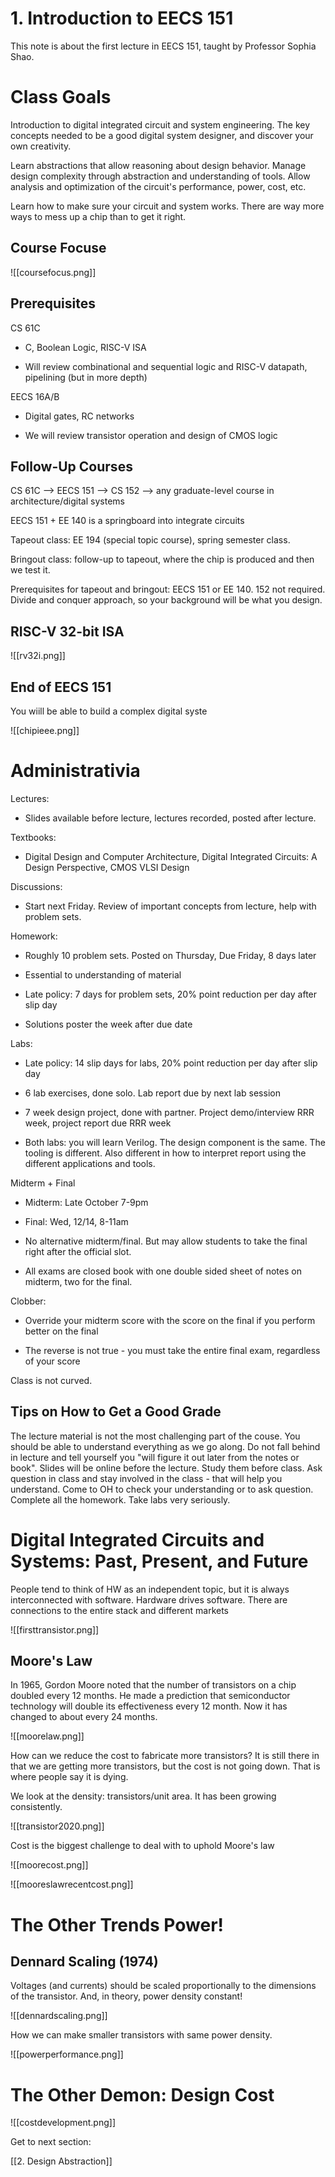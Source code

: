 # 1. Introduction to EECS 151
This note is about the first lecture in EECS 151, taught by Professor Sophia Shao.

# Class Goals
Introduction to digital integrated circuit and system engineering. The key concepts needed to be a good digital system designer, and discover your own creativity.

Learn abstractions that allow reasoning about design behavior. Manage design complexity through abstraction and understanding of tools. Allow analysis and optimization of the circuit's performance, power, cost, etc.

Learn how to make sure your circuit and system works. There are way more ways to mess up a chip than to get it right.


## Course Focuse

![[coursefocus.png]]

## Prerequisites
CS 61C
- C, Boolean Logic, RISC-V ISA

- Will review combinational and sequential logic and RISC-V datapath, pipelining (but in more depth)

EECS 16A/B
- Digital gates, RC networks

- We will review transistor operation and design of CMOS logic

## Follow-Up Courses
CS 61C --> EECS 151 --> CS 152 --> any graduate-level course in architecture/digital systems

EECS 151 + EE 140 is a springboard into integrate circuits

Tapeout class: EE 194 (special topic course), spring semester class. 

Bringout class: follow-up to tapeout, where the chip is produced and then we test it.

Prerequisites for tapeout and bringout: EECS 151 or EE 140. 152 not required. Divide and conquer approach, so your background will be what you design. 

## RISC-V 32-bit ISA

![[rv32i.png]]

## End of EECS 151
You wiill be able to build a complex digital syste

![[chipieee.png]]

# Administrativia
Lectures: 

- Slides available before lecture, lectures recorded, posted after lecture.

Textbooks:

- Digital Design and Computer Architecture, Digital Integrated Circuits: A Design Perspective, CMOS VLSI Design

Discussions:

- Start next Friday. Review of important concepts from lecture, help with problem sets.

Homework:

- Roughly 10 problem sets. Posted on Thursday, Due Friday, 8 days later

- Essential to understanding of material

- Late policy: 7 days for problem sets, 20% point reduction per day after slip day

- Solutions poster the week after due date

Labs:

- Late policy: 14 slip days for labs, 20% point reduction per day after slip day

- 6 lab exercises, done solo. Lab report due by next lab session

- 7 week design project, done with partner. Project demo/interview RRR week, project report due RRR week

- Both labs: you will learn Verilog. The design component is the same. The tooling is different. Also different in how to interpret report using the different applications and tools. 

Midterm + Final

- Midterm: Late October 7-9pm

- Final: Wed, 12/14, 8-11am

- No alternative midterm/final. But may allow students to take the final right after the official slot. 

- All exams are closed book with one double sided sheet of notes on midterm, two for the final.

Clobber: 

- Override your midterm score with the score on the final if you perform better on the final

- The reverse is not true - you must take the entire final exam, regardless of your score

Class is not curved.

## Tips on How to Get a Good Grade
The lecture material is not the most challenging part of the couse. You should be able to understand everything as we go along. Do not fall behind in lecture and tell yourself you "will figure it out later from the notes or book". Slides will be online before the lecture. Study them before class. Ask question in class and stay involved in the class - that will help you understand. Come to OH to check your understanding or to ask question. Complete all the homework. Take labs very seriously.

# Digital Integrated Circuits and Systems: Past, Present, and Future
People tend to think of HW as an independent topic, but it is always interconnected with software. Hardware drives software. There are connections to the entire stack and different markets

![[firsttransistor.png]]

## Moore's Law
In 1965, Gordon Moore noted that the number of transistors on a chip doubled every 12 months. He made a prediction that semiconductor technology will double its effectiveness every 12 month. Now it has changed to about every 24 months.

![[moorelaw.png]]

How can we reduce the cost to fabricate more transistors? It is still there in that we are getting more transistors, but the cost is not going down. That is where people say it is dying.

We look at the density: transistors/unit area. It has been growing consistently.

![[transistor2020.png]]

Cost is the biggest challenge to deal with to uphold Moore's law

![[moorecost.png]]

![[mooreslawrecentcost.png]]


# The Other Trends Power!

## Dennard Scaling (1974)
Voltages (and currents) should be scaled proportionally to the dimensions of the transistor. And, in theory, power density constant!

![[dennardscaling.png]]

How we can make smaller transistors with same power density.

![[powerperformance.png]]

# The Other Demon: Design Cost

![[costdevelopment.png]]

Get to next section:

[[2. Design Abstraction]]